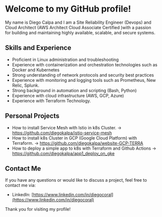 # **Welcome to my GitHub profile!**

My name is Diego Calpa and I am a Site Reliability Engineer (Devops) and Cloud Architect (AWS Architect Cloud Associate Certified )with a passion for building and maintaining highly available, scalable, and secure systems.

## **Skills and Experience**

- Proficient in Linux administration and troubleshooting
- Experience with containerization and orchestration technologies such as Docker and Kubernetes
- Strong understanding of network protocols and security best practices
- Experience with monitoring and logging tools such as Prometheus, New Relic, Splunk.
- Strong background in automation and scripting (Bash, Python)
- Experience with cloud infrastructure (AWS, GCP, Azure)
- Experience with Terraform Technology.

## Personal **Projects**

- How to install Service Mesh with Istio in k8s Cluster. -> https://github.com/diegokalpa/istio-service-mesh
- How to install k8s Cluster in GCP (Google Cloud Platform) with Terraform. ->  https://github.com/diegokalpa/website-GCP-TERRA
- How to deploy a simple app to k8s with Terraform and Github Actions -> https://github.com/diegokalpa/app1_deploy_on_gke

## **Contact Me**

If you have any questions or would like to discuss a project, feel free to contact me via:

- LinkedIn: [https://www.linkedin.com/in/diegocoral](https://www.linkedin.com/in/diegocoral)

Thank you for visiting my profile!
